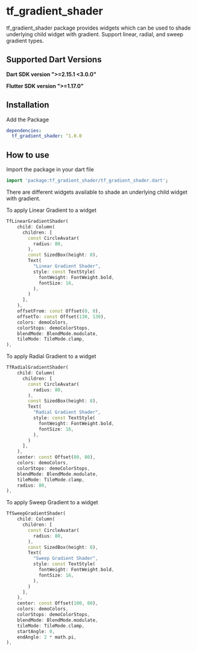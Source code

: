 # tf_gradient_shader

tf_gradient_shader package provides widgets which can be used to shade underlying child widget with gradient. Support linear, radial, and sweep gradient types.

## Supported Dart Versions

**Dart SDK version ">=2.15.1 <3.0.0"**

**Flutter SDK version ">=1.17.0"**

## Installation

Add the Package

```yaml
dependencies:
  tf_gradient_shader: ^1.0.0
```

## How to use

Import the package in your dart file

```dart
import 'package:tf_gradient_shader/tf_gradient_shader.dart';
```

There are different widgets available to shade an underlying child widget with gradient.

To apply Linear Gradient to a widget

```dart
TfLinearGradientShader(
    child: Column(
      children: [
        const CircleAvatar(
          radius: 80,
        ),
        const SizedBox(height: 8),
        Text(
          "Linear Gradient Shader",
          style: const TextStyle(
            fontWeight: FontWeight.bold,
            fontSize: 16,
          ),
        )
      ],
    ),
    offsetFrom: const Offset(0, 0),
    offsetTo: const Offset(130, 130),
    colors: demoColors,
    colorStops: demoColorStops,
    blendMode: BlendMode.modulate,
    tileMode: TileMode.clamp,
),
```

To apply Radial Gradient to a widget

```dart
TfRadialGradientShader(
    child: Column(
      children: [
        const CircleAvatar(
          radius: 80,
        ),
        const SizedBox(height: 8),
        Text(
          "Radial Gradient Shader",
          style: const TextStyle(
            fontWeight: FontWeight.bold,
            fontSize: 16,
          ),
        )
      ],
    ),
    center: const Offset(80, 80),
    colors: demoColors,
    colorStops: demoColorStops,
    blendMode: BlendMode.modulate,
    tileMode: TileMode.clamp,
    radius: 80,
),
```

To apply Sweep Gradient to a widget

```dart
TfSweepGradientShader(
    child: Column(
      children: [
        const CircleAvatar(
          radius: 80,
        ),
        const SizedBox(height: 8),
        Text(
          "Sweep Gradient Shader",
          style: const TextStyle(
            fontWeight: FontWeight.bold,
            fontSize: 16,
          ),
        )
      ],
    ),
    center: const Offset(100, 80),
    colors: demoColors,
    colorStops: demoColorStops,
    blendMode: BlendMode.modulate,
    tileMode: TileMode.clamp,
    startAngle: 0,
    endAngle: 2 * math.pi,
),
```
